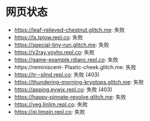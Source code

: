 # 网页状态
- https://leaf-relieved-chestnut.glitch.me: 失败
- https://ls.tpjow.repl.co: 失败
- https://special-tiny-run.glitch.me: 失败
- https://v2ray.yoyho.repl.co: 失败
- https://game-example.rdianc.repl.co: 失败
- https://reminiscent- Plastic-cheek.glitch.me: 失败
- https://tr--slind.repl.co: 失败 (403)
- https://thundering-morning-kryptops.glitch.me: 失败
- https://apping.eywjx.repl.co: 失败 (403)
- https://happy-pinnate-revolve.glitch.me: 失败
- https://veg.linlim.repl.co: 失败
- https://qi.limqin.repl.co: 失败
